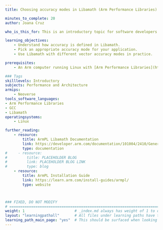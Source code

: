 ```yaml
---
title: Choosing accuracy modes in Libamath (Arm Performance Libraries)

minutes_to_complete: 20
author: Joana Cruz

who_is_this_for: This is an introductory topic for software developers who want to learn how to use the different accuracy modes for vectorized math functions in Libamath, a component of Arm Performance Libraries. 

learning_objectives: 
    - Understand how accuracy is defined in Libamath.
    - Pick an appropriate accuracy mode for your application.
    - Use Libamath with different vector accuracy modes in practice.

prerequisites:
    - An Arm computer running Linux with [Arm Performance Libraries](https://learn.arm.com/install-guides/armpl/) version 25.04 or newer installed. 

### Tags
skilllevels: Introductory
subjects: Performance and Architecture
armips:
    - Neoverse
tools_software_languages:
- Arm Performance Libraries
- GCC
- Libamath
operatingsystems:
    - Linux

further_reading:
    - resource:
        title: ArmPL Libamath Documentation
        link: https://developer.arm.com/documentation/101004/2410/General-information/Arm-Performance-Libraries-math-functions
        type: documentation
#     - resource:
#         title: PLACEHOLDER BLOG 
#         link: PLACEHOLDER BLOG LINK
#         type: blog
    - resource:
        title: ArmPL Installation Guide
        link: https://learn.arm.com/install-guides/armpl/
        type: website



### FIXED, DO NOT MODIFY
# ================================================================================
weight: 1                       # _index.md always has weight of 1 to order correctly
layout: "learningpathall"       # All files under learning paths have this same wrapper
learning_path_main_page: "yes"  # This should be surfaced when looking for related content. Only set for _index.md of learning path content.
---
```

